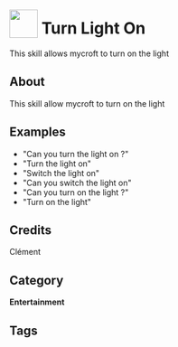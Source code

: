 # <img src="https://raw.githack.com/FortAwesome/Font-Awesome/master/svgs/solid/robot.svg" card_color="#22A7F0" width="50" height="50" style="vertical-align:bottom"/> Turn Light On
This skill allows mycroft to turn on the light

## About
This skill allow mycroft to turn on the light

## Examples
* "Can you turn the light on ?"
* "Turn the light on"
* "Switch the light on"
* "Can you switch the light on"
* "Can you turn on the light ?"
* "Turn on the light"

## Credits
Clément

## Category
**Entertainment**

## Tags

